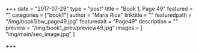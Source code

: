 +++
date = "2017-07-29"
type = "post"
title = "Book 1, Page 49"
featured = ""
categories = ["book1"]
author = "Maria Rice"
linktitle = ""
featuredpath = "/img/book1/bw_page49.jpg"
featuredalt = "Page49"
description = ""
preview = "/img/book1_prev/preview49.jpg"
images = [ "img/main/seo_image.jpg" ]

+++

